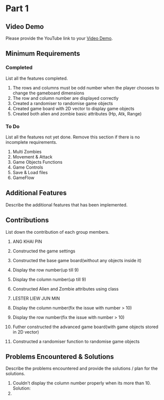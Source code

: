 # Part 1

## Video Demo

Please provide the YouTube link to your [Video Demo](https://youtube.com).

## Minimum Requirements

### Completed

List all the features completed.

1. The rows and columns must be odd number when the player chooses to change the gameboard dimensions
2. The row and column number are displayed correctly
3. Created a randomiser to randomise game objects
4. Created game board with 2D vector to display game objects
5. Created both alien and zombie basic attributes (Hp, Atk, Range)


### To Do

List all the features not yet done. Remove this section if there is no incomplete requirements.

1. Multi Zombies
2. Movement & Attack
3. Game Objects Functions
4. Game Controls
5. Save & Load files
6. GameFlow

## Additional Features

Describe the additional features that has been implemented.

## Contributions

List down the contribution of each group members.

1. ANG KHAI PIN

1. Constructed the game settings
2. Constructed the base game board(without any objects inside it)
3. Display the row number(up till 9)
4. Display the column number(up till 9)
5. Constructed Alien and Zombie attributes using class

2. LESTER LIEW JUN MIN

1. Display the column number(fix the issue with number > 10)
2. Display the row number(fix the issue with number > 10)
3. Futher constructed the advanced game board(with game objects stored in 2D vector)
4. Constructed a randomiser function to randomise game objects

## Problems Encountered & Solutions

Describe the problems encountered and provide the solutions / plan for the solutions.
1. Couldn't display the column number properly when its more than 10.
Solution: 
2. 
